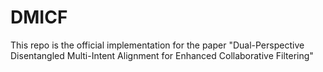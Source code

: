 # DMICF
This repo is the official implementation for the paper "Dual-Perspective Disentangled Multi-Intent Alignment for Enhanced Collaborative Filtering"

